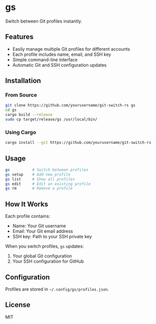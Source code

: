 # gs

Switch between Git profiles instantly.

## Features

- Easily manage multiple Git profiles for different accounts
- Each profile includes name, email, and SSH key
- Simple command-line interface
- Automatic Git and SSH configuration updates

## Installation

### From Source

```bash
git clone https://github.com/yourusername/git-switch-rs gs
cd gs
cargo build --release
sudo cp target/release/gs /usr/local/bin/
```

### Using Cargo

```bash
cargo install --git https://github.com/yourusername/git-switch-rs
```

## Usage

```bash
gs          # Switch between profiles
gs setup    # Add new profile
gs list     # Show all profiles
gs edit     # Edit an existing profile
gs rm       # Remove a profile
```

## How It Works

Each profile contains:
- Name: Your Git username
- Email: Your Git email address
- SSH key: Path to your SSH private key

When you switch profiles, `gs` updates:
1. Your global Git configuration
2. Your SSH configuration for GitHub

## Configuration

Profiles are stored in `~/.config/gs/profiles.json`.

## License

MIT
